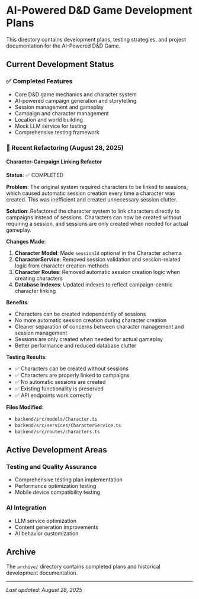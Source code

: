 # AI-Powered D&D Game Development Plans

This directory contains development plans, testing strategies, and project documentation for the AI-Powered D&D Game.

## Current Development Status

### ✅ Completed Features
- Core D&D game mechanics and character system
- AI-powered campaign generation and storytelling
- Session management and gameplay
- Campaign and character management
- Location and world building
- Mock LLM service for testing
- Comprehensive testing framework

### 🔄 Recent Refactoring (August 28, 2025)

#### Character-Campaign Linking Refactor
**Status**: ✅ COMPLETED

**Problem**: The original system required characters to be linked to sessions, which caused automatic session creation every time a character was created. This was inefficient and created unnecessary session clutter.

**Solution**: Refactored the character system to link characters directly to campaigns instead of sessions. Characters can now be created without requiring a session, and sessions are only created when needed for actual gameplay.

**Changes Made**:
1. **Character Model**: Made `sessionId` optional in the Character schema
2. **CharacterService**: Removed session validation and session-related logic from character creation methods
3. **Character Routes**: Removed automatic session creation logic when creating characters
4. **Database Indexes**: Updated indexes to reflect campaign-centric character linking

**Benefits**:
- Characters can be created independently of sessions
- No more automatic session creation during character creation
- Cleaner separation of concerns between character management and session management
- Sessions are only created when needed for actual gameplay
- Better performance and reduced database clutter

**Testing Results**:
- ✅ Characters can be created without sessions
- ✅ Characters are properly linked to campaigns
- ✅ No automatic sessions are created
- ✅ Existing functionality is preserved
- ✅ API endpoints work correctly

**Files Modified**:
- `backend/src/models/Character.ts`
- `backend/src/services/CharacterService.ts`
- `backend/src/routes/characters.ts`

## Active Development Areas

### Testing and Quality Assurance
- Comprehensive testing plan implementation
- Performance optimization testing
- Mobile device compatibility testing

### AI Integration
- LLM service optimization
- Content generation improvements
- AI behavior customization

## Archive

The `archive/` directory contains completed plans and historical development documentation.

---

*Last updated: August 28, 2025*
